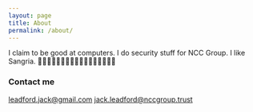 ```yaml
---
layout: page
title: About
permalink: /about/
---
```


I claim to be good at computers. I do security stuff for NCC Group. I like Sangria.
:100::100::100::100::100::100::100::100::100::100::100::100::100::100::100::100::100:

### Contact me

[leadford.jack@gmail.com](mailto:leadford.jack@gmail.com)
[jack.leadford@nccgroup.trust](mailto:jack.leadford@nccgroup.trust)
